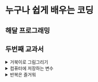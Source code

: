 # 누구나 쉽게 배우는 코딩

## 해달 프로그래밍
## 두번째 교과서


<details>
 <summary>거북이로 그림그리기</summary>


 ---

 > squareSpiral1.py  
 > 사각형을 반복해 그려 미로형태를 만듭니다  

 > squareSpiral2.py    
 > 숫자 하나 바꿔 계단 니선을 만듭니다  

 > circleSpiral1.py  
 > 나선형 원을 그려봅니다  

 > squareSpiral3.py    
 > 빨간색 계단 나선을 만듭니다  

 > squareSpiral4.py  
 > 화려한 계단 나선을 만듭니다  

 > colorCircleSpiral.py  
 > 화려한 나선형 원을 그려봅니다

 > colorSpiral.py  
 > 응용 끝판왕

</details>

<details>
 <summary>컴퓨터에 저장하는 변수</summary>


 ---

 ### 변수

 > thankYou.py  
 > 이름과 나이를 입력하고 원하는 문자열 출력해보자

 ### 파이썬 쉘 사용법(+변수)

 ### 구문 오류란?

 ### 파이썬 숫자  
   >정수, 부동 소수점
   >참, 거짓
   >복소수

 ### 파이썬 연산자
   >+, -, *, /, %
   >**
   >()

 > pizza.py  
 > 피자 주문하며 간단한 수학 문제 풀어보자

 ### 문자열

 > sayMeName.py  
 > 사용자 이름을 화면 가득히 채우기

 > spiralMyName.py  
 > 이름으로 나션형 모양 그리기

 ### 배열? 리스트?

 > colorSpiralInput.py  
 > colorSpiral.py에 입력창 추가

</details>

<details>
 <summary>반복은 즐거워</summary>


 ---

 > rosette.py  
 > 반복문이 없다면

 ### list + range로 목록 출력

 > rosette4.py  
 > for문으로 4개의 장미모양 도형 만들기

 > rosette6.py  
 > for문으로 6개의 장미모양 도형 만들기

 > rosetteGoneWild.py  
 > 사용자 입력을 이용해 장미 프로그램 개선하자  
 그림 4-3 참고  






</details>

